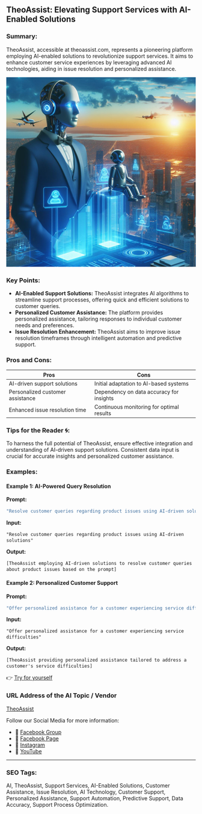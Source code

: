 ## TheoAssist: Elevating Support Services with AI-Enabled Solutions

### Summary:
TheoAssist, accessible at theoassist.com, represents a pioneering platform employing AI-enabled solutions to revolutionize support services. It aims to enhance customer service experiences by leveraging advanced AI technologies, aiding in issue resolution and personalized assistance.

<img src="theoassist.webp" alt="theoassist">

### Key Points:
- **AI-Enabled Support Solutions:** TheoAssist integrates AI algorithms to streamline support processes, offering quick and efficient solutions to customer queries.
- **Personalized Customer Assistance:** The platform provides personalized assistance, tailoring responses to individual customer needs and preferences.
- **Issue Resolution Enhancement:** TheoAssist aims to improve issue resolution timeframes through intelligent automation and predictive support.

### Pros and Cons:

| Pros                            | Cons                                      |
|---------------------------------|-------------------------------------------|
| AI-driven support solutions      | Initial adaptation to AI-based systems     |
| Personalized customer assistance | Dependency on data accuracy for insights  |
| Enhanced issue resolution time  | Continuous monitoring for optimal results  |

### Tips for the Reader 🌀:
To harness the full potential of TheoAssist, ensure effective integration and understanding of AI-driven support solutions. Consistent data input is crucial for accurate insights and personalized customer assistance.

### Examples:

#### Example 1: AI-Powered Query Resolution
**Prompt:**
```dart
"Resolve customer queries regarding product issues using AI-driven solutions"
```
**Input:**
```
"Resolve customer queries regarding product issues using AI-driven solutions"
```
**Output:**
```
[TheoAssist employing AI-driven solutions to resolve customer queries about product issues based on the prompt]
```

#### Example 2: Personalized Customer Support
**Prompt:**
```dart
"Offer personalized assistance for a customer experiencing service difficulties"
```
**Input:**
```
"Offer personalized assistance for a customer experiencing service difficulties"
```
**Output:**
```
[TheoAssist providing personalized assistance tailored to address a customer's service difficulties]
```

👉 <a href="https://theoassist.com/" target="_blank">Try for yourself</a>

### URL Address of the AI Topic / Vendor
<a href="https://theoassist.com/" target="_blank">TheoAssist</a>

Follow our Social Media for more information:
- 📘 <a href="https://www.facebook.com/groups/trionxai" target="_blank">Facebook Group</a>
- 📄 <a href="https://www.facebook.com/ai.trionxai" target="_blank">Facebook Page</a>
- 📸 <a href="https://www.instagram.com/trionxai/" target="_blank">Instagram</a>
- 🎥 <a href="https://www.youtube.com/@robotdocs/" target="_blank">YouTube</a>

<hr>

### SEO Tags:
AI, TheoAssist, Support Services, AI-Enabled Solutions, Customer Assistance, Issue Resolution, AI Technology, Customer Support, Personalized Assistance, Support Automation, Predictive Support, Data Accuracy, Support Process Optimization.